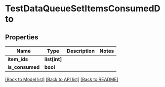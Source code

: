 # TestDataQueueSetItemsConsumedDto

## Properties
Name | Type | Description | Notes
------------ | ------------- | ------------- | -------------
**item_ids** | **list[int]** |  | 
**is_consumed** | **bool** |  | 

[[Back to Model list]](../README.md#documentation-for-models) [[Back to API list]](../README.md#documentation-for-api-endpoints) [[Back to README]](../README.md)


